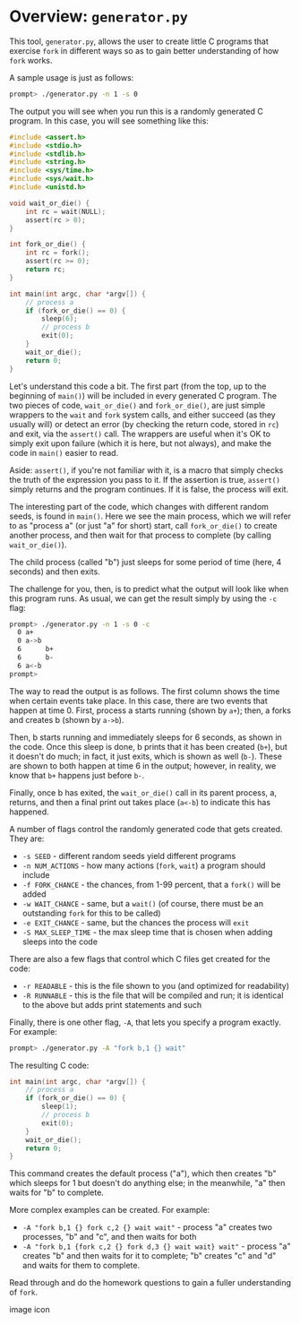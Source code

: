 
# Overview: `generator.py`

This tool, `generator.py`, allows the user to create little C programs
that exercise `fork` in different ways so as to gain better
understanding of how `fork` works.

A sample usage is just as follows:

```sh
prompt> ./generator.py -n 1 -s 0
```

The output you will see when you run this is a randomly generated C
program. In this case, you will see something like this:

```c
#include <assert.h>
#include <stdio.h>
#include <stdlib.h>
#include <string.h>
#include <sys/time.h>
#include <sys/wait.h>
#include <unistd.h>

void wait_or_die() {
    int rc = wait(NULL);
    assert(rc > 0);
}

int fork_or_die() {
    int rc = fork();
    assert(rc >= 0);
    return rc;
}

int main(int argc, char *argv[]) {
    // process a
    if (fork_or_die() == 0) {
        sleep(6);
        // process b
        exit(0);
    }
    wait_or_die();
    return 0;
}
```

Let's understand this code a bit. The first part (from the top, up to
the beginning of `main()`) will be included in every generated C
program. The two pieces of code, `wait_or_die()` and `fork_or_die()`,
are just simple wrappers to the `wait` and `fork` system calls, and
either succeed (as they usually will) or detect an error (by checking
the return code, stored in `rc`) and exit, via the `assert()`
call. The wrappers are useful when it's OK to simply exit upon failure
(which it is here, but not always), and make the code in `main()`
easier to read.

Aside: `assert()`, if you're not familiar with it, is a macro that
simply checks the truth of the expression you pass to it. If the
assertion is true, `assert()` simply returns and the program
continues. If it is false, the process will exit.

The interesting part of the code, which changes with different random
seeds, is found in `main()`. Here we see the main process, which we
will refer to as "process a" (or just "a" for short) start, call
`fork_or_die()` to create another process, and then wait for that
process to complete (by calling `wait_or_die()`).

The child process (called "b") just sleeps for some period of time
(here, 4 seconds) and then exits.

The challenge for you, then, is to predict what the output will look
like when this program runs. As usual, we can get the result simply by
using the `-c` flag:

```sh
prompt> ./generator.py -n 1 -s 0 -c
  0 a+
  0 a->b
  6      b+
  6      b-
  6 a<-b
prompt> 
```

The way to read the output is as follows. The first column shows the
time when certain events take place. In this case, there are two
events that happen at time 0. First, process a starts running (shown
by `a+`); then, a forks and creates b (shown by `a->b`).

Then, b starts running and immediately sleeps for 6 seconds, as shown
in the code. Once this sleep is done, b prints that it has been
created (`b+`), but it doesn't do much; in fact, it just exits, which
is shown as well (`b-`). These are shown to both happen at time 6 in
the output; however, in reality, we know that `b+` happens just before
`b-`.

Finally, once b has exited, the `wait_or_die()` call in its parent
process, a, returns, and then a final print out takes place (`a<-b`)
to indicate this has happened.

A number of flags control the randomly generated code that gets
created. They are:

* `-s SEED` - different random seeds yield different programs
* `-n NUM_ACTIONS` - how many actions (`fork`, `wait`) a program should include
* `-f FORK_CHANCE` - the chances, from 1-99 percent, that a `fork()` will be added
* `-w WAIT_CHANCE` - same, but a `wait()` (of course, there must be an outstanding `fork` for this to be called)
* `-e EXIT_CHANCE` - same, but the chances the process will `exit`
* `-S MAX_SLEEP_TIME` - the max sleep time that is chosen when adding sleeps into the code

There are also a few flags that control which C files get created for the code:

* `-r READABLE` - this is the file shown to you (and optimized for readability)
* `-R RUNNABLE` - this is the file that will be compiled and run; it is identical to the above but adds print statements and such

Finally, there is one other flag, `-A`, that lets you specify a
program exactly. For example:

```sh
prompt> ./generator.py -A "fork b,1 {} wait"
```

The resulting C code:

```c
int main(int argc, char *argv[]) {
    // process a
    if (fork_or_die() == 0) {
        sleep(1);
        // process b
        exit(0);
    }
    wait_or_die();
    return 0;
}
```

This command creates the default process ("a"), which then creates "b"
which sleeps for 1 but doesn't do anything else; in the meanwhile, "a"
then waits for "b" to complete.

More complex examples can be created. For example:

* `-A "fork b,1 {} fork c,2 {} wait wait"` - process "a" creates two
processes, "b" and "c", and then waits for both
* `-A "fork b,1 {fork c,2 {} fork d,3 {} wait wait} wait"` - process
"a" creates "b" and then waits for it to complete; "b" creates "c" and
"d" and waits for them to complete.

Read through and do the homework questions to gain a fuller
understanding of `fork`.

image icon
